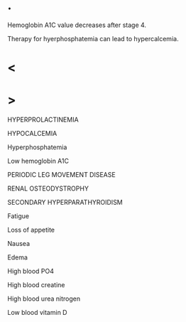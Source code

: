 # .

Hemoglobin A1C value decreases after stage 4.

Therapy for hyerphosphatemia can lead to hypercalcemia.

# <

# >

HYPERPROLACTINEMIA

HYPOCALCEMIA

Hyperphosphatemia

Low hemoglobin A1C

PERIODIC LEG MOVEMENT DISEASE

RENAL OSTEODYSTROPHY

SECONDARY HYPERPARATHYROIDISM

Fatigue

Loss of appetite

Nausea

Edema

High blood PO4

High blood creatine

High blood urea nitrogen

Low blood vitamin D
